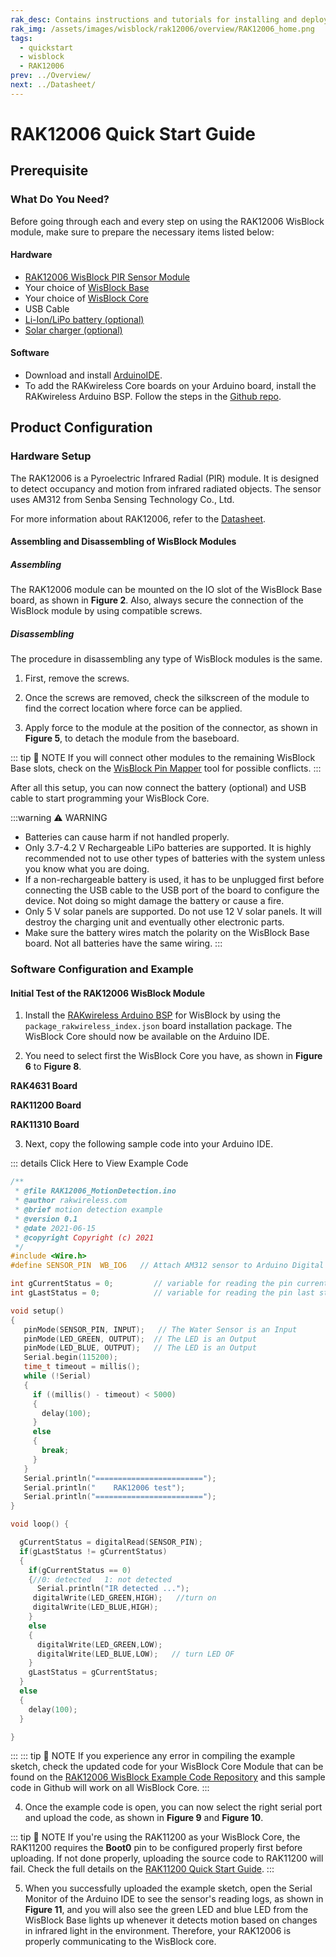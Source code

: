 ```yaml
---
rak_desc: Contains instructions and tutorials for installing and deploying your RAK12006. Instructions are written in a detailed and step-by-step manner for an easier experience in setting up your device. Aside from the hardware configuration, it also contains a software setup that includes detailed example codes that will help you get started.
rak_img: /assets/images/wisblock/rak12006/overview/RAK12006_home.png
tags:
  - quickstart
  - wisblock
  - RAK12006
prev: ../Overview/
next: ../Datasheet/
---
```


# RAK12006 Quick Start Guide


## Prerequisite

### What Do You Need?

Before going through each and every step on using the RAK12006 WisBlock module, make sure to prepare the necessary items listed below:

#### Hardware

- [RAK12006 WisBlock PIR Sensor Module](https://store.rakwireless.com/products/wisblock-pir-module-rak12006?_pos=1&_sid=cb7fc7fa0&_ss=r?utm_source=RAK12006&utm_medium=Document&utm_campaign=BuyFromStore)
- Your choice of [WisBlock Base](https://store.rakwireless.com/collections/wisblock-base)
- Your choice of [WisBlock Core](https://store.rakwireless.com/collections/wisblock-core)
- USB Cable
- [Li-Ion/LiPo battery (optional)](https://store.rakwireless.com/collections/wisblock-accessory/products/battery-connector-cable?utm_source=BatteryConnector&utm_medium=Document&utm_campaign=BuyFromStore)
- [Solar charger (optional)](https://store.rakwireless.com/collections/wisblock-accessory/products/solar-panel-connector-cable?utm_source=SolarPanelConnector&utm_medium=Document&utm_campaign=BuyFromStore)

#### Software

- Download and install [ArduinoIDE](https://www.arduino.cc/en/Main/Software).
- To add the RAKwireless Core boards on your Arduino board, install the RAKwireless Arduino BSP. Follow the steps in the [Github repo](https://github.com/RAKWireless/RAKwireless-Arduino-BSP-Index).

## Product Configuration

### Hardware Setup

The RAK12006 is a Pyroelectric Infrared Radial (PIR) module. It is designed to detect occupancy and motion from infrared radiated objects. The sensor uses AM312 from Senba Sensing Technology Co., Ltd.

For more information about RAK12006, refer to the [Datasheet](../Datasheet/).

<rk-img
  src="/assets/images/wisblock/rak12006/quickstart/rak12006-assembly.png"
  width="40%"
  caption="RAK12006 connection to WisBlock Base"
/>

#### Assembling and Disassembling of WisBlock Modules

##### Assembling

The RAK12006 module can be mounted on the IO slot of the WisBlock Base board, as shown in **Figure 2**. Also, always secure the connection of the WisBlock module by using compatible screws.

<rk-img
  src="/assets/images/wisblock/rak12006/quickstart/mounting-mechanism.png"
  width="60%"
  caption="RAK12006 mounting connection to WisBlock Base module"
/>

##### Disassembling

The procedure in disassembling any type of WisBlock modules is the same.

1. First, remove the screws.

<rk-img
  src="/assets/images/wisblock/rak12006/quickstart/removing_screw.png"
  width="70%"
  caption="Removing screws from the WisBlock module"
/>

2. Once the screws are removed, check the silkscreen of the module to find the correct location where force can be applied.

<rk-img
  src="/assets/images/wisblock/rak12006/quickstart/detach_silkscreen.png"
  width="70%"
  caption="Detaching silkscreen on the WisBlock module"
/>

3. Apply force to the module at the position of the connector, as shown in **Figure 5**, to detach the module from the baseboard.

<rk-img
  src="/assets/images/wisblock/rak12006/quickstart/detach_module.png"
  width="70%"
  caption="Applying even forces on the proper location of a WisBlock module"
/>

::: tip 📝 NOTE
If you will connect other modules to the remaining WisBlock Base slots, check on the [WisBlock Pin Mapper](https://docs.rakwireless.com/Knowledge-Hub/Pin-Mapper/) tool for possible conflicts.
:::

After all this setup, you can now connect the battery (optional) and USB cable to start programming your WisBlock Core.

:::warning ⚠️ WARNING
- Batteries can cause harm if not handled properly.
- Only 3.7-4.2&nbsp;V Rechargeable LiPo batteries are supported. It is highly recommended not to use other types of batteries with the system unless you know what you are doing.
- If a non-rechargeable battery is used, it has to be unplugged first before connecting the USB cable to the USB port of the board to configure the device. Not doing so might damage the battery or cause a fire.
- Only 5&nbsp;V solar panels are supported. Do not use 12&nbsp;V solar panels. It will destroy the charging unit and eventually other electronic parts.
- Make sure the battery wires match the polarity on the WisBlock Base board. Not all batteries have the same wiring.
:::

### Software Configuration and Example

#### Initial Test of the RAK12006 WisBlock Module

1. Install the [RAKwireless Arduino BSP](https://github.com/RAKWireless/RAKwireless-Arduino-BSP-Index) for WisBlock by using the `package_rakwireless_index.json` board installation package. The WisBlock Core should now be available on the Arduino IDE.

2. You need to select first the WisBlock Core you have, as shown in **Figure 6** to **Figure 8**.

**RAK4631 Board**

<rk-img
  src="/assets/images/wisblock/rak12006/quickstart/rak4631-board.png"
  width="100%"
  caption="Selecting RAK4631 as WisBlock Core"
/>

**RAK11200 Board**

<rk-img
  src="/assets/images/wisblock/rak12006/quickstart/rak11200-board.png"
  width="100%"
  caption="Selecting RAK11200 as WisBlock Core"
/>

**RAK11310 Board**

<rk-img
  src="/assets/images/wisblock/rak12006/quickstart/rak11310-board.png"
  width="100%"
  caption="Selecting RAK11310 as WisBlock Core"
/>

3. Next, copy the following sample code into your Arduino IDE.

::: details Click Here to View Example Code
```c
/**
 * @file RAK12006_MotionDetection.ino
 * @author rakwireless.com
 * @brief motion detection example
 * @version 0.1
 * @date 2021-06-15
 * @copyright Copyright (c) 2021
 */
#include <Wire.h>
#define SENSOR_PIN  WB_IO6   // Attach AM312 sensor to Arduino Digital Pin WB_IO6

int gCurrentStatus = 0;         // variable for reading the pin current status
int gLastStatus = 0;            // variable for reading the pin last status

void setup()
{
   pinMode(SENSOR_PIN, INPUT);   // The Water Sensor is an Input
   pinMode(LED_GREEN, OUTPUT);  // The LED is an Output
   pinMode(LED_BLUE, OUTPUT);   // The LED is an Output
   Serial.begin(115200);
   time_t timeout = millis();
   while (!Serial)
   {
     if ((millis() - timeout) < 5000)
     {
       delay(100);
     }
     else
     {
       break;
     }
   }
   Serial.println("========================");
   Serial.println("    RAK12006 test");
   Serial.println("========================");
}

void loop() {

  gCurrentStatus = digitalRead(SENSOR_PIN);
  if(gLastStatus != gCurrentStatus)
  {
    if(gCurrentStatus == 0)
    {//0: detected   1: not detected
      Serial.println("IR detected ...");
     digitalWrite(LED_GREEN,HIGH);   //turn on
     digitalWrite(LED_BLUE,HIGH);
    }
    else
    {
      digitalWrite(LED_GREEN,LOW);
      digitalWrite(LED_BLUE,LOW);   // turn LED OF
    }
    gLastStatus = gCurrentStatus;
  }
  else
  {
    delay(100);
  }

}

```
:::
::: tip 📝 NOTE
If you experience any error in compiling the example sketch, check the updated code for your WisBlock Core Module that can be found on the [RAK12006 WisBlock Example Code Repository](https://github.com/RAKWireless/WisBlock/tree/master/examples/common/IO/RAK12006_MotionDetection) and this sample code in Github will work on all WisBlock Core.
:::

4. Once the example code is open, you can now select the right serial port and upload the code, as shown in **Figure 9** and **Figure 10**.

::: tip 📝 NOTE
If you're using the RAK11200 as your WisBlock Core, the RAK11200 requires the **Boot0** pin to be configured properly first before uploading. If not done properly, uploading the source code to RAK11200 will fail. Check the full details on the [RAK11200 Quick Start Guide](https://docs.rakwireless.com/Product-Categories/WisBlock/RAK11200/Quickstart/#uploading-to-wisblock).
:::

<rk-img
  src="/assets/images/wisblock/rak12006/quickstart/rak4631-selectport.png"
  width="100%"
  caption="Selecting the correct Serial Port"
/>

<rk-img
  src="/assets/images/wisblock/rak12006/quickstart/rak4631-upload.png"
  width="100%"
  caption="Uploading the RAK12006 example code"
/>

5. When you successfully uploaded the example sketch, open the Serial Monitor of the Arduino IDE to see the sensor's reading logs, as shown in **Figure 11**, and you will also see the green LED and blue LED from the WisBlock Base lights up whenever it detects motion based on changes in infrared light in the environment. Therefore, your RAK12006 is properly communicating to the WisBlock core.

<rk-img
  src="/assets/images/wisblock/rak12006/quickstart/rak12006-logs.png"
  width="80%"
  caption="RAK12006 PIR detection readings"
/>